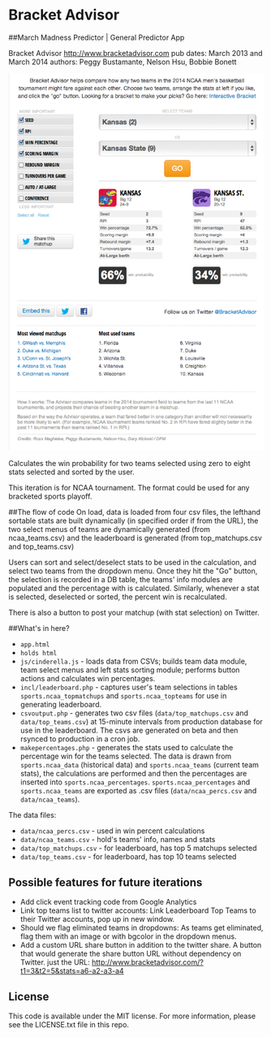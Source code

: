 Bracket Advisor
==========

##March Madness Predictor | General Predictor App

Bracket Advisor
http://www.bracketadvisor.com
pub dates: March 2013 and March 2014
authors: Peggy Bustamante, Nelson Hsu, Bobbie Bonett

![KU v. K-State](screenshots/ba.png)

Calculates the win probability for two teams selected using zero to eight stats selected and sorted by the user.
	
This iteration is for NCAA tournament. The format could be used for any bracketed sports playoff.
	
##The flow of code
On load, data is loaded from four csv files, the lefthand sortable stats are built dynamically (in specified order if from the URL), the two select menus of teams are dynamically generated (from ncaa_teams.csv) and the leaderboard is generated (from top_matchups.csv and top_teams.csv)

Users can sort and select/deselect stats to be used in the calculation, and  select two teams from the dropdown menu. Once they hit the "Go" button, the selection is recorded in a DB table, the teams' info modules are populated and the percentage with is calculated. Similarly, whenever a stat is selected, deselected or sorted, the percent win is recalculated.

There is also a button to post your matchup (with stat selection) on Twitter.

##What's in here?

* ``app.html``
* ``holds html``
* ``js/cinderella.js`` - loads data from CSVs; builds team data module, team select menus and left stats sorting module; performs button actions and calculates win percentages.
* ``incl/leaderboard.php`` - captures user's team selections in tables ``sports.ncaa_topmatchups`` and ``sports.ncaa_topteams`` for use in generating leaderboard.
* ``csvoutput.php`` - generates two csv files (``data/top_matchups.csv`` and ``data/top_teams.csv``) at 15-minute intervals from production database for use in the leaderboard. The csvs are generated on beta and then rsynced to production in a cron job.
* ``makepercentages.php`` - generates the stats used to calculate the percentage win for the teams selected. The data is drawn from ``sports.ncaa_data`` (historical data) and ``sports.ncaa_teams`` (current team stats), the calculations are performed and then the percentages are inserted into ``sports.ncaa_percentages``. ``sports.ncaa_percentages`` and ``sports.ncaa_teams`` are exported as .csv files (``data/ncaa_percs.csv`` and ``data/ncaa_teams``).
	
The data files: 
* ``data/ncaa_percs.csv`` - used in win percent calculations
* ``data/ncaa_teams.csv`` - hold's teams' info, names and stats
* ``data/top_matchups.csv`` - for leaderboard, has top 5 matchups selected
* ``data/top_teams.csv`` - for leaderboard, has top 10 teams selected


## Possible features for future iterations
	
* Add click event tracking code from Google Analytics
* Link top teams list to twitter accounts: Link Leaderboard Top Teams to their Twitter accounts, pop up in new window.
* Should we flag eliminated teams in dropdowns: As teams get eliminated, flag them with an image or with bgcolor in the dropdown menus.
* Add a custom URL share button in addition to the twitter share. A button that would generate the share button URL without dependency on Twitter. just the URL: http://www.bracketadvisor.com/?t1=3&t2=5&stats=a6-a2-a3-a4


License
----------

This code is available under the MIT license. For more information, please see the LICENSE.txt file in this repo.